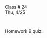 <div class="lecture2">

<div class="column_date">
<p markdown="block">

Class # 24 <br>
Thu, 4/25



</p>
</div>

<div class="column_materials">
<p markdown="block">
<br/>

Homework 9 quiz.




<br>

</p>
</div>

<div class="column_assign">
<p markdown="block">



</p>
</div>

</div>

